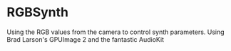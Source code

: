 # RGBSynth
Using the RGB values from the camera to control synth parameters. Using Brad Larson's GPUImage 2 and the fantastic AudioKit
